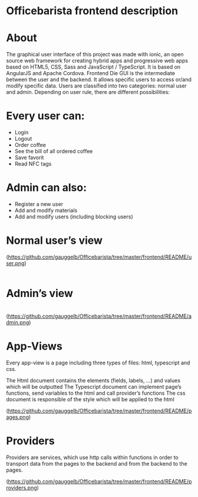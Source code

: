 # Officebarista frontend description
# About
The graphical user interface of this project was made with ionic, an open source web framework for creating hybrid apps and progressive web apps based on HTML5, CSS, Sass and JavaScript / TypeScript. It is based on AngularJS and Apache Cordova.
Frontend
Die GUI is the intermediate between the user and the backend.  It allows specific users to access or/and modify specific data. Users are classified into two categories: normal user and admin. Depending on user rule, there are different possibilities:

# Every user can:
-	Login                               
-	Logout
-	Order coffee
-	See the bill of all ordered coffee
-	Save favorit
-	Read NFC tags

# Admin can also:
-	Register a new user
-	Add and modify materials
-	Add and modify users (including blocking users)
  
  
 # Normal user’s view                                  

(https://github.com/gauggelb/Officebarista/tree/master/frontend/README/user.png)                
                                                                                                            
# Admin’s view                                                                                                       
                                                                                                            
(https://github.com/gauggelb/Officebarista/tree/master/frontend/README/admin.png)                                  

# App-Views
Every app-view is a page including three types of files:  html, typescript and css. 
 
The Html document contains the elements (fields, labels, …) and values which will be outputted
The Typescript document can implement page’s functions, send variables to the html and call provider’s functions 
The css document is responsible of the style which will be applied to the html

                                      
(https://github.com/gauggelb/Officebarista/tree/master/frontend/README/pages.png)     

# Providers
Providers are services, which use http calls within functions in order to transport data from the pages to the backend and from the backend to the pages. 
                                      
(https://github.com/gauggelb/Officebarista/tree/master/frontend/README/providers.png)         

